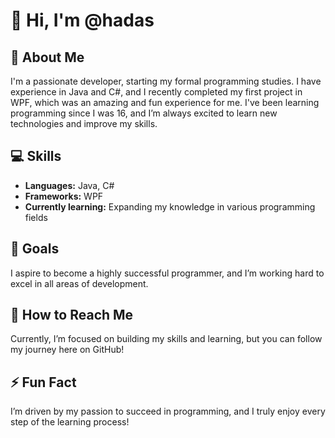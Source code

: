 # 👋 Hi, I'm @hadas

## 🌟 About Me
I'm a passionate developer, starting my formal programming studies. I have experience in Java and C#, and I recently completed my first project in WPF, which was an amazing and fun experience for me. I've been learning programming since I was 16, and I’m always excited to learn new technologies and improve my skills.

## 💻 Skills
- **Languages:** Java, C#
- **Frameworks:** WPF
- **Currently learning:** Expanding my knowledge in various programming fields

## 🌱 Goals
I aspire to become a highly successful programmer, and I’m working hard to excel in all areas of development.

## 🔗 How to Reach Me
Currently, I’m focused on building my skills and learning, but you can follow my journey here on GitHub!

## ⚡ Fun Fact
I’m driven by my passion to succeed in programming, and I truly enjoy every step of the learning process!
